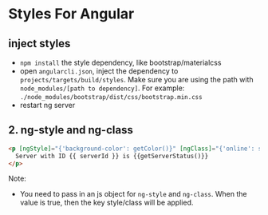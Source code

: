 # Styles For Angular

## inject styles

-   `npm install` the style dependency, like bootstrap/materialcss
-   open `angularcli.json`, inject the dependency to `projects/targets/build/styles`. Make sure you are using the path with `node_modules/[path to dependency]`. For example: `./node_modules/bootstrap/dist/css/bootstrap.min.css`
-   restart ng server

## 2. ng-style and ng-class

```html
<p [ngStyle]="{'background-color': getColor()}" [ngClass]="{'online': serverStatus==='online'}">
  Server with ID {{ serverId }} is {{getServerStatus()}}
</p>
```

Note:

-   You need to pass in an js object for `ng-style` and `ng-class`. When the value is true, then the key style/class will be applied.
